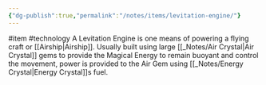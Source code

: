 ```yaml
---
{"dg-publish":true,"permalink":"/notes/items/levitation-engine/"}
---
```


#item #technology
A Levitation Engine is one means of powering a flying craft or [[Airship\|Airship]].
Usually built using large [[_Notes/Air Crystal\|Air Crystal]] gems to provide the Magical Energy to remain buoyant and control the movement, power is provided to the Air Gem using [[_Notes/Energy Crystal\|Energy Crystal]]s fuel.
